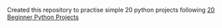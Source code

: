 Created this repository to practise simple 20 python projects following [20 Beginner Python Projects](https://youtu.be/pdy3nh1tn6I)

